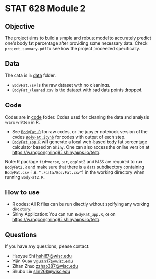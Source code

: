# STAT 628 Module 2  
## Objective  
The project aims to build a simple and robust model to accurately predict one's body fat percentage after providing some necessary data. Check `project_summary.pdf` to see how the project proceeded specifically.
## Data    
The data is in [data](https://github.com/JumpyJumpy/stat628-module2/tree/master/data) folder.  
- `BodyFat.csv` is the raw dataset with no cleanings.
- `BodyFat_cleaned.csv` is the dataset with bad data points dropped.  
## Code  
Codes are in [code](https://github.com/JumpyJumpy/stat628-module2/tree/master/code) folder. Codes used for cleaning the data and analysis were written in R.   
- See [`BodyFat.R`](https://github.com/JumpyJumpy/stat628-module2/blob/master/code/BodyFat.R) for raw codes, or the jupyter notebook version of the codes [`BodyFat.ipynb`](https://github.com/JumpyJumpy/stat628-module2/blob/master/code/BodyFat.ipynb) for codes with output of each step.  
- [`BodyFat_app.R`](https://github.com/JumpyJumpy/stat628-module2/blob/master/code/BodyFat_app.R) will generate a local web-based body fat percentage calculator based on `Shiny`. One can also access the online version at https://wangcongming95.shinyapps.io/test/. 

Note: R package `tidyverse`, `car`, `ggplot2` and `MASS` are required to run `BodyFat2.R` and make sure that there is a `data` subdirectory containing `BodyFat.csv` (i.e. `"./data/BodyFat.csv"`) in the working directory when running `BodyFat2.R`.

## How to use
- R codes: All R files can be run directly without spcifying any working directory.  
- Shiny Application: You can run `BodyFat_app.R`, or on https://wangcongming95.shinyapps.io/test/.
## Questions
If you have any questions, please contact:  
- Haoyue Shi hshi87@wisc.edu  
- Yijin Guan yguan37@wisc.edu  
- Zihan Zhao zzhao387@wisc.edu   
- Shubo Lin slin268@wisc.edu  
